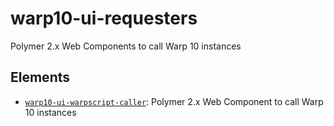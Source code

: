 # warp10-ui-requesters

Polymer 2.x Web Components to call Warp 10 instances


## Elements

- [`warp10-ui-warpscript-caller`](https://github.com/cityzendata/warp10-ui-requesters/blob/master/warp10-ui-warpscript-caller.html):  Polymer 2.x Web Component to call Warp 10 instances
